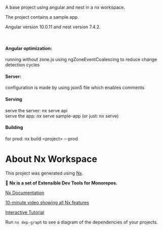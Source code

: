 A base project using angular and nest in a nx workspace.

The project contains a sample app.

Angular version 10.0.11 and nest version 7.4.2.

<br/>

#### Angular optimization:
running without zone.js
using ngZoneEventCoalescing to reduce change detection cycles

#### Server:
configuration is made by using json5 file which enables comments

#### Serving
serve the server: nx serve api<br/>
serve the app: nx serve sample-app (or just: nx serve)

#### Building
for prod: nx build \<project\> --prod



# About Nx Workspace

This project was generated using [Nx](https://nx.dev).

🔎 **Nx is a set of Extensible Dev Tools for Monorepos.**

[Nx Documentation](https://nx.dev/angular)

[10-minute video showing all Nx features](https://nx.dev/angular/getting-started/what-is-nx)

[Interactive Tutorial](https://nx.dev/angular/tutorial/01-create-application)

Run `nx dep-graph` to see a diagram of the dependencies of your projects.
